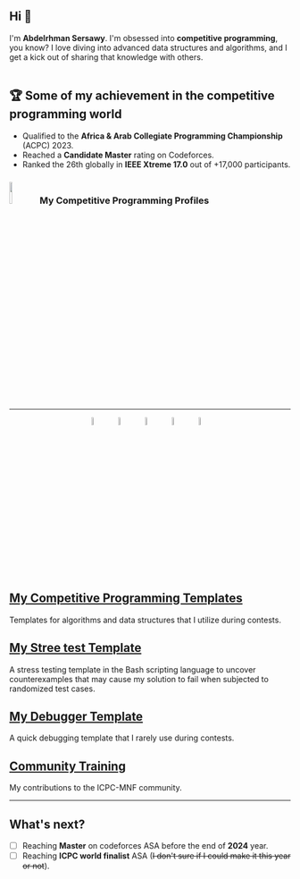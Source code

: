 ## Hi 👋

I'm **Abdelrhman Sersawy**. I'm obsessed into **competitive programming**, you know? I love diving into advanced data structures and algorithms, and I get a kick out of sharing that knowledge with others.
<br><br>
## 🏆 Some of my achievement in the competitive programming world
- Qualified to the **Africa & Arab Collegiate Programming Championship** (ACPC) 2023.
- Reached a **Candidate Master** rating on Codeforces.
- Ranked the 26th globally in **IEEE Xtreme 17.0** out of +17,000 participants.


<h3 align="left"> 
<img src="https://media4.giphy.com/media/dMLmQfCO7lCA2gX3tw/giphy.gif?cid=ecf05e47ak6mwfu812269zzr8ydv529109qzpb8rszwnja9e&rid=giphy.gif&ct=s" width="10%"/> <span>My Competitive Programming Profiles</span>
</h3>

---

<p align="center">
   <a href="https://icpc.global/ICPCID/8E71R8OCE30K"><img src="https://iili.io/HTsBUfS.png" alt="ICPC Global" width="6%"/></a>&emsp; 
  <a href="https://codeforces.com/profile/sersawy"><img src="https://img.icons8.com/external-tal-revivo-shadow-tal-revivo/50/000000/external-codeforces-programming-competitions-and-contests-programming-community-logo-shadow-tal-revivo.png" alt="Code Forces" width="6%"/></a>&emsp; 
  <a href="https://atcoder.jp/users/sersawy"><img src="https://img.atcoder.jp/logo/atcoder/logo_transparent.png" alt="AtCoder" width="6%"/></a>&emsp; 
 <a href="https://www.codechef.com/users/sersawy"><img src="https://img.icons8.com/color/50/000000/codechef.png" alt="Code Chef" width="6%"/></a>&emsp; 
 <a href="https://leetcode.com/sersawy/"><img src="https://img.icons8.com/external-tal-revivo-shadow-tal-revivo/50/000000/external-level-up-your-coding-skills-and-quickly-land-a-job-logo-shadow-tal-revivo.png" alt="LeetCode" width="6%"/></a>&emsp; 

</p>


<br><br>
## [My Competitive Programming Templates](CP_Templates/README.md)
Templates for algorithms and data structures that I utilize during contests.

## [My Stree test Template](stress%20test)
 A stress testing template in the Bash scripting language to uncover counterexamples that may cause my solution to fail when subjected to randomized test cases.

## [My Debugger Template](debugger)
A quick debugging template that I rarely use during contests.

## [Community Training](/MenofiaCPC)
My contributions to the ICPC-MNF community.

---

## What's next?
- [ ] Reaching **Master** on codeforces ASA before the end of **2024** year.
- [ ] Reaching **ICPC world finalist** ASA (~~I don't sure if I could make it this year or not~~). 
